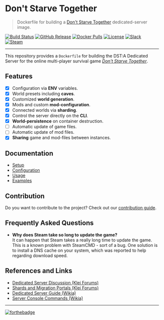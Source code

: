 # Don't Starve Together
> Dockerfile for building a [Don't Starve Together][website] dedicated-server image.

[![Build Status](https://img.shields.io/travis/dst-academy/docker-dontstarvetogether/develop.svg)](https://travis-ci.org/dst-academy/docker-dontstarvetogether)
[![GitHub Release](https://img.shields.io/github/release/dst-academy/docker-dontstarvetogether.svg)](https://github.com/dst-academy/docker-dontstarvetogether/releases/latest)
[![Docker Pulls](https://img.shields.io/docker/pulls/dstacademy/dontstarvetogether.svg)](https://hub.docker.com/r/dstacademy/dontstarvetogether/)
[![License](https://img.shields.io/github/license/dst-academy/docker-dontstarvetogether.svg)](https://github.com/dst-academy/docker-dontstarvetogether/blob/develop/LICENSE.md)
[![Slack](https://img.shields.io/badge/slack-join-E01563.svg)](https://slack.dst.academy/)
[![Steam](https://img.shields.io/badge/steam-join-1b2838.svg)](https://steamcommunity.com/groups/dst-academy)

---

This repository provides a `Dockerfile` for building the DST:A Dedicated Server
for the online multi-player survival game [*Don't Starve Together*][website].

## Features
- [x] Configuration via **ENV** variables.
- [x] World presets including **caves**.
- [x] Customized **world generation**.
- [x] Mods and custom **mod-configuration**.
- [x] Connected worlds via **sharding**.
- [x] Control the server directly on the **CLI**.
- [x] **World-persistence** on container destruction.
- [ ] Automatic update of game files.
- [ ] Automatic update of mod files.
- [x] **Sharing** game and mod-files between instances.

## Documentation
- [Setup][docs-setup]
- [Configuration][docs-configuration]
- [Usage][docs-usage]
- [Examples][docs-examples]

## Contribution
Do you want to contribute to the project?
Check out our [contribution guide][contribution-guide].

## Frequently Asked Questions

- **Why does Steam take so long to update the game?**  
  It can happen that Steam takes a really long time to update the game. This is a known problem with
  SteamCMD - sort of a bug. One solution is to install a DNS cache on your system, which was reported
  to help regarding download speed.

## References and Links
- [Dedicated Server Discussion (Klei Forums)][reference-dedicated]
- [Shards and Migration Portals (Klei Forums)][reference-shards]
- [Dedicated Server Guide (Wikia)][reference-guide]
- [Server Console Commands (Wikia)][reference-commands]

---

[![forthebadge](http://forthebadge.com/images/badges/built-with-love.svg)](http://forthebadge.com)

[docs-setup]: /docs/setup.md
[docs-configuration]: /docs/configuration.md
[docs-usage]: /docs/usage.md
[docs-examples]: /docs/examples/
[website]: http://www.dontstarvetogether.com/
[contribution-guide]: /CONTRIBUTING.md
[docker-kitematic]: https://kitematic.com/
[docker-toolbox]: https://www.docker.com/docker-toolbox
[reference-dedicated]: http://forums.kleientertainment.com/forum/83-dont-starve-together-beta-dedicated-server-discussion/
[reference-shards]: http://forums.kleientertainment.com/topic/59174-understanding-shards-and-migration-portals/
[reference-guide]: http://dont-starve-game.wikia.com/wiki/Guides/Don%E2%80%99t_Starve_Together_Dedicated_Servers
[reference-commands]: http://dont-starve-game.wikia.com/wiki/Console/Don't_Starve_Together_Commands
